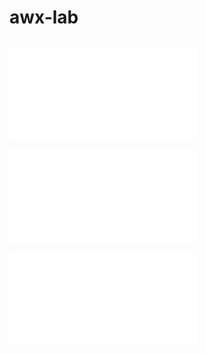 # awx-lab

## 

![Azure Deployment Role](./azure-BlueShift-ansible/README.md)

![Google Cloud Deployment Role](./gcp-BlueShift-ansible/README.md)

![Ansible WinDSC Deployment](./ansible-WinRM-lab/README.md)